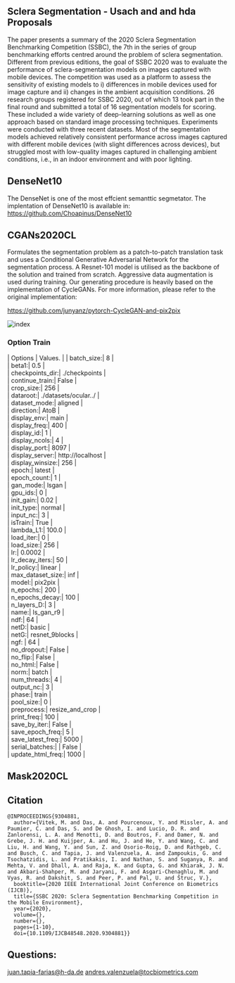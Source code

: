 ## Sclera Segmentation - Usach and and hda Proposals

<p class="text-justify"> 
The paper presents a summary of the 2020 Sclera Segmentation Benchmarking Competition (SSBC), the 7th in the series of group benchmarking efforts centred around the problem of sclera segmentation. 
Different from previous editions, the goal of SSBC 2020 was to evaluate the performance of sclera-segmentation models on images captured with mobile devices. 
The competition was used as a platform to assess the sensitivity of existing models to i) differences in mobile devices used for image capture and ii) changes in the ambient acquisition conditions. 
26 research groups registered for SSBC 2020, out of which 13 took part in the final round and submitted a total of 16 segmentation models for scoring. 
These included a wide variety of deep-learning solutions as well as one approach based on standard image processing techniques. Experiments were conducted with three recent datasets. 
Most of the segmentation models achieved relatively consistent performance across images captured with different mobile devices (with slight differences across devices), 
but struggled most with low-quality images captured in challenging ambient conditions, i.e., in an indoor environment and with poor lighting.
</p>

## DenseNet10

The DenseNet is one of the most effcient semanttic segmetator.
The implentation of DenseNet10 is available in: 
https://github.com/Choapinus/DenseNet10

## CGANs2020CL

Formulates the segmentation problem as a patch-to-patch translation task and uses a Conditional Generative Adversarial Network for the segmentation process. A Resnet-101 model is utilised as the backbone of the solution and trained from scratch. Aggressive data augmentation is used during training.
Our generating procedure is heavily based on the implementation of CycleGANs. For more information, please refer to the original implementation:

https://github.com/junyanz/pytorch-CycleGAN-and-pix2pix


![index](https://user-images.githubusercontent.com/45126159/178218059-a8fe86b7-36e0-4a38-b653-d1712c24395b.png)

### Option Train

|          Options          |      Values.            | 
|                batch_size:|   8                     |           
|                     beta1:|  0.5                    |        
|           checkpoints_dir:|  ./checkpoints          |        
|            continue_train:|  False                  |        
|                 crop_size:|  256                    |        
|                  dataroot:|  ./datasets/ocular../	  |  
|              dataset_mode:|  aligned                |        
|                 direction:|  AtoB                   |        
|               display_env:|  main                   |        
|              display_freq:|  400                    |        
|                display_id:|  1                      |        
|             display_ncols:|  4                      |        
|              display_port:|  8097                   |        
|            display_server:|  http://localhost       |        
|           display_winsize:|  256                    |        
|                     epoch:|  latest                 |        
|               epoch_count:|  1                      |        
|                  gan_mode:|  lsgan                  |       
|                   gpu_ids:|  0                      |        
|                 init_gain:|  0.02                   |        
|                 init_type:|  normal                 |        
|                  input_nc:|  3                      |        
|                   isTrain:|  True                   |        	
|                 lambda_L1:|  100.0                  |        
|                 load_iter:|  0                      |        	
|                 load_size:|  256                    |        
|                        lr:|  0.0002                 |       
|            lr_decay_iters:|  50                     |        
|                 lr_policy:|  linear                 |        
|          max_dataset_size:|  inf                    |        
|                     model:|  pix2pix                |        	
|                  n_epochs:|  200                    |        	
|            n_epochs_decay:|  100                    |        
|                n_layers_D:|  3                      |        
|                      name:|  ls_gan_r9              |        	
|                       ndf:|  64                     |        
|                      netD:|  basic                  |        
|                      netG:|  resnet_9blocks         |        	
|                      ngf: | 64                      |       
|                no_dropout:|  False                  |        
|                   no_flip:|  False                  |        
|                   no_html:|  False                  |        
|                      norm:|  batch                  |        
|               num_threads:|  4                      |        
|                 output_nc:|  3                      |        
|                     phase:|  train                  |        
|                 pool_size:|  0                      |        
|                preprocess:|  resize_and_crop        |        
|                print_freq:|  100                    |        
|              save_by_iter:|  False                  |        
|           save_epoch_freq:|  5                      |        
|          save_latest_freq:|  5000                   |        
|            serial_batches:|  | False                |                                    
|          update_html_freq:| 1000                    |       


## Mask2020CL 


## Citation

```
@INPROCEEDINGS{9304881,
  author={Vitek, M. and Das, A. and Pourcenoux, Y. and Missler, A. and Paumier, C. and Das, S. and De Ghosh, I. and Lucio, D. R. and Zanlorensi, L. A. and Menotti, D. and Boutros, F. and Damer, N. and Grebe, J. H. and Kuijper, A. and Hu, J. and He, Y. and Wang, C. and Liu, H. and Wang, Y. and Sun, Z. and Osorio-Roig, D. and Rathgeb, C. and Busch, C. and Tapia, J. and Valenzuela, A. and Zampoukis, G. and Tsochatzidis, L. and Pratikakis, I. and Nathan, S. and Suganya, R. and Mehta, V. and Dhall, A. and Raja, K. and Gupta, G. and Khiarak, J. N. and Akbari-Shahper, M. and Jaryani, F. and Asgari-Chenaghlu, M. and Vyas, R. and Dakshit, S. and Peer, P. and Pal, U. and Štruc, V.},
  booktitle={2020 IEEE International Joint Conference on Biometrics (IJCB)}, 
  title={SSBC 2020: Sclera Segmentation Benchmarking Competition in the Mobile Environment}, 
  year={2020},
  volume={},
  number={},
  pages={1-10},
  doi={10.1109/IJCB48548.2020.9304881}}
```

## Questions:
juan.tapia-farias@h-da.de
andres.valenzuela@tocbiometrics.com



